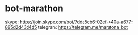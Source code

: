 # bot-marathon

skype: https://join.skype.com/bot/7dde5cb6-02ef-440a-a677-895d2d43d4d5
telegram: https://telegram.me/maratona_bot
